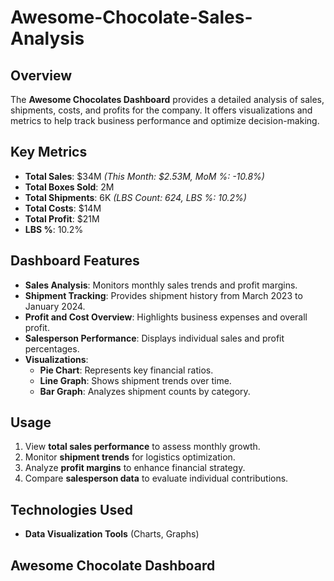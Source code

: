 # Awesome-Chocolate-Sales-Analysis

## Overview
The **Awesome Chocolates Dashboard** provides a detailed analysis of sales, shipments, costs, and profits for the company. It offers visualizations and metrics to help track business performance and optimize decision-making.

## Key Metrics
- **Total Sales**: $34M _(This Month: $2.53M, MoM %: -10.8%)_
- **Total Boxes Sold**: 2M
- **Total Shipments**: 6K _(LBS Count: 624, LBS %: 10.2%)_
- **Total Costs**: $14M
- **Total Profit**: $21M
- **LBS %**: 10.2%

## Dashboard Features
- **Sales Analysis**: Monitors monthly sales trends and profit margins.
- **Shipment Tracking**: Provides shipment history from March 2023 to January 2024.
- **Profit and Cost Overview**: Highlights business expenses and overall profit.
- **Salesperson Performance**: Displays individual sales and profit percentages.
- **Visualizations**:
  - **Pie Chart**: Represents key financial ratios.
  - **Line Graph**: Shows shipment trends over time.
  - **Bar Graph**: Analyzes shipment counts by category.

## Usage
1. View **total sales performance** to assess monthly growth.
2. Monitor **shipment trends** for logistics optimization.
3. Analyze **profit margins** to enhance financial strategy.
4. Compare **salesperson data** to evaluate individual contributions.

## Technologies Used
- **Data Visualization Tools** (Charts, Graphs)

## Awesome Chocolate Dashboard 



